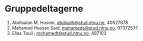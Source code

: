 # Gruppedeltagerne
1. Abdisalan M. Husein, abdisalh@stud.ntnu.no, 	40527878
2. Mahamed Hassan Said, mahameds@stud.ntnu.no, 	97372577
3. Elias Touil        , mohamedt@stud.ntnu.no,  497103